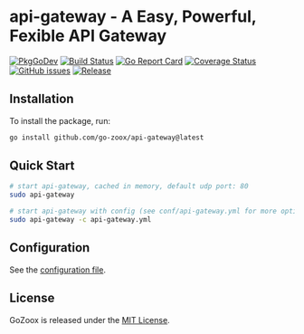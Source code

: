# api-gateway - A Easy, Powerful, Fexible API Gateway

[![PkgGoDev](https://pkg.go.dev/badge/github.com/go-zoox/api-gateway)](https://pkg.go.github.com/go-zoox/api-gateway-gateway)
[![Build Status](https://github.com/go-zoox/api-gateway/actions/workflows/lint.yml/badge.svg?branch=master)](httpgithub.com/go-zoox/api-gateway-gateway/actions/workflows/lint.yml)
[![Go Report Card](https://goreportcard.com/badge/github.com/go-zoox/api-gateway)](https://goreportcard.com/repgithub.com/go-zoox/api-gateway-gateway)
[![Coverage Status](https://coveralls.io/repos/github/go-zoox/api-gateway/badge.svg?branch=master)](https://coveralls.io/github/go-zoox/api-gateway?branch=master)
[![GitHub issues](https://img.shields.io/github/issues/go-zoox/api-gateway.svg)](https://github.com/go-zoox/api-gateway/issues)
[![Release](https://img.shields.io/github/tag/go-zoox/api-gateway.svg?label=Release)](https://github.com/go-zoox/api-gateway/tags)


## Installation
To install the package, run:
```bash
go install github.com/go-zoox/api-gateway@latest
```

## Quick Start

```bash
# start api-gateway, cached in memory, default udp port: 80
sudo api-gateway

# start api-gateway with config (see conf/api-gateway.yml for more options)
sudo api-gateway -c api-gateway.yml
```

## Configuration
See the [configuration file](conf/api-gateway.yml).

## License
GoZoox is released under the [MIT License](./LICENSE).
